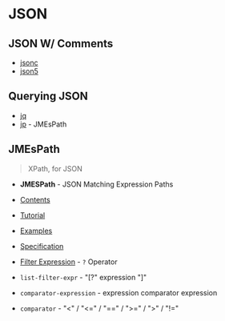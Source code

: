 # JSON

## JSON W/ Comments

* [jsonc]([jsonc](https://komkom.github.io/))
* [json5](https://github.com/json5/json5)

## Querying JSON

* [jq](https://stedolan.github.io/jq/)
* [jp](https://jmespath.org/) - JMEsPath

## JMEsPath

> XPath, for JSON

* **JMESPath** - JSON Matching Expression Paths

* [Contents](https://jmespath.org/contents.html)
* [Tutorial](https://jmespath.org/tutorial.html)
* [Examples](https://jmespath.org/examples.html)
* [Specification](https://jmespath.org/specification.html)

* [Filter Expression](https://jmespath.org/specification.html#filter-expressions) - `?` Operator


* `list-filter-expr` - "[?" expression "]"
* `comparator-expression` - expression comparator expression
* `comparator` - "<" / "<=" / "==" / ">=" / ">" / "!="

